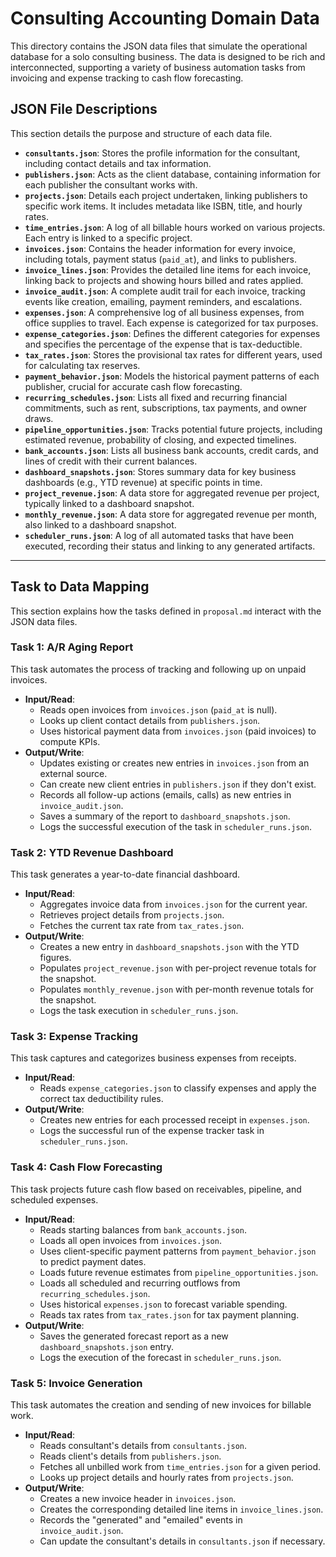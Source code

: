 # Consulting Accounting Domain Data

This directory contains the JSON data files that simulate the operational database for a solo consulting business. The data is designed to be rich and interconnected, supporting a variety of business automation tasks from invoicing and expense tracking to cash flow forecasting.

## JSON File Descriptions

This section details the purpose and structure of each data file.

-   **`consultants.json`**: Stores the profile information for the consultant, including contact details and tax information.
-   **`publishers.json`**: Acts as the client database, containing information for each publisher the consultant works with.
-   **`projects.json`**: Details each project undertaken, linking publishers to specific work items. It includes metadata like ISBN, title, and hourly rates.
-   **`time_entries.json`**: A log of all billable hours worked on various projects. Each entry is linked to a specific project.
-   **`invoices.json`**: Contains the header information for every invoice, including totals, payment status (`paid_at`), and links to publishers.
-   **`invoice_lines.json`**: Provides the detailed line items for each invoice, linking back to projects and showing hours billed and rates applied.
-   **`invoice_audit.json`**: A complete audit trail for each invoice, tracking events like creation, emailing, payment reminders, and escalations.
-   **`expenses.json`**: A comprehensive log of all business expenses, from office supplies to travel. Each expense is categorized for tax purposes.
-   **`expense_categories.json`**: Defines the different categories for expenses and specifies the percentage of the expense that is tax-deductible.
-   **`tax_rates.json`**: Stores the provisional tax rates for different years, used for calculating tax reserves.
-   **`payment_behavior.json`**: Models the historical payment patterns of each publisher, crucial for accurate cash flow forecasting.
-   **`recurring_schedules.json`**: Lists all fixed and recurring financial commitments, such as rent, subscriptions, tax payments, and owner draws.
-   **`pipeline_opportunities.json`**: Tracks potential future projects, including estimated revenue, probability of closing, and expected timelines.
-   **`bank_accounts.json`**: Lists all business bank accounts, credit cards, and lines of credit with their current balances.
-   **`dashboard_snapshots.json`**: Stores summary data for key business dashboards (e.g., YTD revenue) at specific points in time.
-   **`project_revenue.json`**: A data store for aggregated revenue per project, typically linked to a dashboard snapshot.
-   **`monthly_revenue.json`**: A data store for aggregated revenue per month, also linked to a dashboard snapshot.
-   **`scheduler_runs.json`**: A log of all automated tasks that have been executed, recording their status and linking to any generated artifacts.

---

## Task to Data Mapping

This section explains how the tasks defined in `proposal.md` interact with the JSON data files.

### Task 1: A/R Aging Report

This task automates the process of tracking and following up on unpaid invoices.

-   **Input/Read**:
    -   Reads open invoices from `invoices.json` (`paid_at` is null).
    -   Looks up client contact details from `publishers.json`.
    -   Uses historical payment data from `invoices.json` (paid invoices) to compute KPIs.
-   **Output/Write**:
    -   Updates existing or creates new entries in `invoices.json` from an external source.
    -   Can create new client entries in `publishers.json` if they don't exist.
    -   Records all follow-up actions (emails, calls) as new entries in `invoice_audit.json`.
    -   Saves a summary of the report to `dashboard_snapshots.json`.
    -   Logs the successful execution of the task in `scheduler_runs.json`.

### Task 2: YTD Revenue Dashboard

This task generates a year-to-date financial dashboard.

-   **Input/Read**:
    -   Aggregates invoice data from `invoices.json` for the current year.
    -   Retrieves project details from `projects.json`.
    -   Fetches the current tax rate from `tax_rates.json`.
-   **Output/Write**:
    -   Creates a new entry in `dashboard_snapshots.json` with the YTD figures.
    -   Populates `project_revenue.json` with per-project revenue totals for the snapshot.
    -   Populates `monthly_revenue.json` with per-month revenue totals for the snapshot.
    -   Logs the task execution in `scheduler_runs.json`.

### Task 3: Expense Tracking

This task captures and categorizes business expenses from receipts.

-   **Input/Read**:
    -   Reads `expense_categories.json` to classify expenses and apply the correct tax deductibility rules.
-   **Output/Write**:
    -   Creates new entries for each processed receipt in `expenses.json`.
    -   Logs the successful run of the expense tracker task in `scheduler_runs.json`.

### Task 4: Cash Flow Forecasting

This task projects future cash flow based on receivables, pipeline, and scheduled expenses.

-   **Input/Read**:
    -   Reads starting balances from `bank_accounts.json`.
    -   Loads all open invoices from `invoices.json`.
    -   Uses client-specific payment patterns from `payment_behavior.json` to predict payment dates.
    -   Loads future revenue estimates from `pipeline_opportunities.json`.
    -   Loads all scheduled and recurring outflows from `recurring_schedules.json`.
    -   Uses historical `expenses.json` to forecast variable spending.
    -   Reads tax rates from `tax_rates.json` for tax payment planning.
-   **Output/Write**:
    -   Saves the generated forecast report as a new `dashboard_snapshots.json` entry.
    -   Logs the execution of the forecast in `scheduler_runs.json`.

### Task 5: Invoice Generation

This task automates the creation and sending of new invoices for billable work.

-   **Input/Read**:
    -   Reads consultant's details from `consultants.json`.
    -   Reads client's details from `publishers.json`.
    -   Fetches all unbilled work from `time_entries.json` for a given period.
    -   Looks up project details and hourly rates from `projects.json`.
-   **Output/Write**:
    -   Creates a new invoice header in `invoices.json`.
    -   Creates the corresponding detailed line items in `invoice_lines.json`.
    -   Records the "generated" and "emailed" events in `invoice_audit.json`.
    -   Can update the consultant's details in `consultants.json` if necessary.
